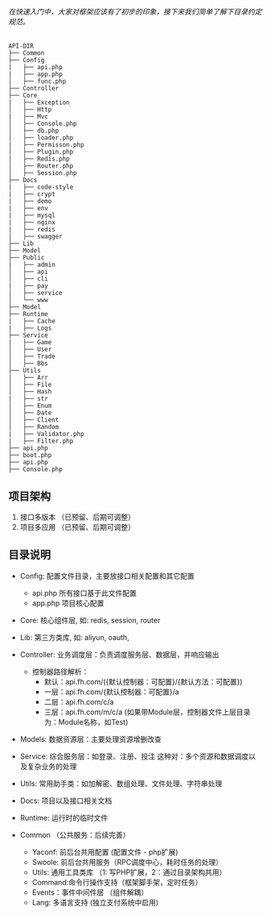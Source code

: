###### 在快速入门中，大家对框架应该有了初步的印象，接下来我们简单了解下目录约定规范。

```
API-DIR
├── Common
├── Config
|   ├── api.php
|   ├── app.php
│   ├── func.php
├── Controller
├── Core
|   ├── Exception
│   ├── Http
|   ├── Mvc
│   ├── Console.php
│   ├── db.php
│   ├── loader.php
|   ├── Permisson.php
│   ├── Plugin.php
|   ├── Redis.php
│   ├── Router.php
│   ├── Session.php
├── Docs
|   ├── code-style
|   ├── crypt
|   ├── demo
|   ├── env
|   ├── mysql
|   ├── nginx
|   ├── redis
│   ├── swagger 
├── Lib
├── Model
├── Public
|   ├── admin
│   ├── api
│   ├── cli
|   ├── pay
│   ├── service
│   └── www
├── Model
├── Runtime
|   ├── Cache
|   ├── Logs
├── Service
|   ├── Game
│   ├── User
│   ├── Trade
│   ├── Bbs
├── Utils
|   ├── Arr
│   ├── File
│   ├── Hash
|   ├── str
│   ├── Enum
│   ├── Date
│   ├── Client
│   ├── Random
|   ├── Validator.php
|   ├── Filter.php
├── api.php
├── boot.php
├── api.php
├── Console.php        
```       

## 项目架构 

1. 接口多版本 （已预留、后期可调整）
2. 项目多应用 （已预留、后期可调整）

## 目录说明

* Config: 配置文件目录，主要放接口相关配置和其它配置
    * api.php 所有接口基于此文件配置
    * app.php 项目核心配置
* Core: 核心组件层, 如: redis, session, router
* Lib: 第三方类库, 如: aliyun, oauth,
* Controller: 业务调度层：负责调度服务层、数据层，并响应输出
   * 控制器路径解析：
        * 默认：api.fh.com/({默认控制器：可配置}/{默认方法：可配置})
        * 一层：api.fh.com/{默认控制器：可配置}/a
        * 二层：api.fh.com/c/a
        * 三层：api.fh.com/m/c/a (如果带Module层，控制器文件上层目录为：Module名称，如Test)
* Models: 数据资源层：主要处理资源增删改查
* Service: 综合服务层：如登录、注册、投注 这种对：多个资源和数据调度以及复杂业务的处理
* Utils: 常用助手类：如加解密、数组处理、文件处理、字符串处理
* Docs: 项目以及接口相关文档
* Runtime: 运行时的临时文件

* Common （公共服务：后续完善）
     * Yaconf: 前后台共用配置 (配置文件 - php扩展)
     * Swoole: 前后台共用服务（RPC调度中心，耗时任务的处理）
     * Utils:  通用工具类库  （1: 写PHP扩展，2：通过目录架构共用）
     * Command:命令行操作支持（框架脚手架，定时任务）
     * Events：事件中间件层 （组件解耦）
     * Lang:   多语言支持 (独立支付系统中启用)